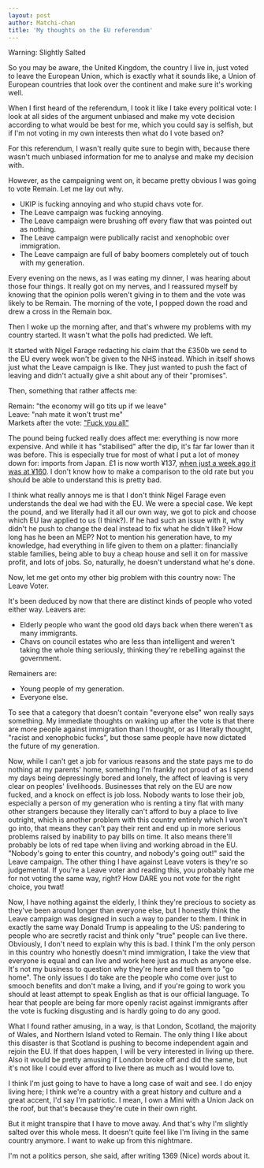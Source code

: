 ```yaml
---
layout: post
author: Matchi-chan
title: 'My thoughts on the EU referendum'
---
```


Warning: Slightly Salted 

<!--break-->

So you may be aware, the United Kingdom, the country I live in, just voted to leave the European Union, which is exactly what it sounds like, a Union of European countries that look over the continent and make sure it's working well. 

When I first heard of the referendum, I took it like I take every political vote: I look at all sides of the argument unbiased and make my vote decision according to what would be best for me, which you could say is selfish, but if I'm not voting in my own interests then what do I vote based on?

For this referendum, I wasn't really quite sure to begin with, because there wasn't much unbiased information for me to analyse and make my decision with.

However, as the campaigning went on, it became pretty obvious I was going to vote Remain. Let me lay out why.

* UKIP is fucking annoying and who stupid chavs vote for.
* The Leave campaign was fucking annoying.
* The Leave campaign were brushing off every flaw that was pointed out as nothing.
* The Leave campaign were publically racist and xenophobic over immigration.
* The Leave campaign are full of baby boomers completely out of touch with my generation.

Every evening on the news, as I was eating my dinner, I was hearing about those four things. It really got on my nerves, and I reassured myself by knowing that the opinion polls weren't giving in to them and the vote was likely to be Remain. The morning of the vote, I popped down the road and drew a cross in the Remain box.

Then I woke up the morning after, and that's whwere my problems with my country started. It wasn't what the polls had predicted. We left.

It started with Nigel Farage redacting his claim that the £350b we send to the EU every week won't be given to the NHS instead. Which in itself shows just what the Leave campaign is like. They just wanted to push the fact of leaving and didn't actually give a shit about any of their "promises".

Then, something that rather affects me:

Remain: "the economy will go tits up if we leave" <br/>
Leave: "nah mate it won't trust me" <br/>
Markets after the vote: ["Fuck you all"](http://www.bbc.co.uk/news/business-36611512)

The pound being fucked really does affect me: everything is now more expensive. And while it has "stabilised" after the dip, it's far far lower than it was before. This is especially true for most of what I put a lot of money down for: imports from Japan. £1 is now worth ¥137, [when just a week ago it was at ¥160](http://www.xe.com/currencycharts/?from=GBP&to=JPY&view=1W). I don't know how to make a comparison to the old rate but you should be able to understand this is pretty bad.

I think what really annoys me is that I don't think Nigel Farage even understands the deal we had with the EU. We were a special case. We kept the pound, and we literally had it all our own way, we got to pick and choose which EU law applied to us (I think?). If he had such an issue with it, why didn't he push to change the deal instead to fix what he didn't like? How long has he been an MEP? Not to mention his generation have, to my knowledge, had everything in life given to them on a platter: financially stable families, being able to buy a cheap house and sell it on for massive profit, and lots of jobs. So, naturally, he doesn't understand what he's done.

Now, let me get onto my other big problem with this country now: The Leave Voter.

It's been deduced by now that there are distinct kinds of people who voted either way. Leavers are:

* Elderly people who want the good old days back when there weren't as many immigrants.
* Chavs on council estates who are less than intelligent and weren't taking the whole thing seriously, thinking they're rebelling against the government.

Remainers are:

* Young people of my generation.
* Everyone else.

To see that a category that doesn't contain "everyone else" won really says something. My immediate thoughts on waking up after the vote is that there are more people against immigration than I thought, or as I literally thought, "racist and xenophobic fucks", but those same people have now dictated the future of my generation.

Now, while I can't get a job for various reasons and the state pays me to do nothing at my parents' home, something I'm frankly not proud of as I spend my days being depressingly bored and lonely, the affect of leaving is very clear on peoples' livelihoods. Businesses that rely on the EU are now fucked, and a knock on effect is job loss. Nobody wants to lose their job, especially a person of my generation who is renting a tiny flat with many other strangers because they literally can't afford to buy a place to live outright, which is another problem with this country entirely which I won't go into, that means they can't pay their rent and end up in more serious problems raised by inability to pay bills on time. It also means there'll probably be lots of red tape when living and working abroad in the EU. "Nobody's going to enter this country, and nobody's going out!" said the Leave campaign. The other thing I have against Leave voters is they're so judgemental. If you're a Leave voter and reading this, you probably hate me for not voting the same way, right? How DARE you not vote for the right choice, you twat!

Now, I have nothing against the elderly, I think they're precious to society as they've been around longer than everyone else, but I honestly think the Leave campaign was designed in such a way to pander to them. I think in exactly the same way Donald Trump is appealing to the US: pandering to people who are secretly racist and think only "true" people can live there. Obviously, I don't need to explain why this is bad. I think I'm the only person in this country who honestly doesn't mind immigration, I take the view that everyone is equal and can live and work here just as much as anyone else. It's not my business to question why they're here and tell them to "go home". The only issues I do take are the people who come over just to smooch benefits and don't make a living, and if you're going to work you should at least attempt to speak English as that is our official language. To hear that people are being far more openly racist against immigrants after the vote is fucking disgusting and is hardly going to do any good.

What I found rather amusing, in a way, is that London, Scotland, the majority of Wales, and Northern Island voted to Remain. The only thing I like about this disaster is that Scotland is pushing to become independent again and rejoin the EU. If that does happen, I will be very interested in living up there. Also it would be pretty amusing if London broke off and did the same, but it's not like I could ever afford to live there as much as I would love to.

I think I'm just going to have to have a long case of wait and see. I do enjoy living here; I think we're a country with a great history and culture and a great accent, I'd say I'm patriotic. I mean, I own a Mini with a Union Jack on the roof, but that's because they're cute in their own right. 

But it might transpire that I have to move away. And that's why I'm slightly salted over this whole mess. It doesn't quite feel like I'm living in the same country anymore. I want to wake up from this nightmare.

I'm not a politics person, she said, after writing 1369 (Nice) words about it.